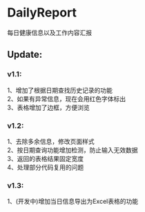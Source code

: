 # DailyReport
每日健康信息以及工作内容汇报  
  
## Update:  
### v1.1:  
1、增加了根据日期查找历史记录的功能  
2、如果有异常信息，现在会用红色字体标出  
3、表格增加了边框，方便浏览  

### v1.2:  
1、去除多余信息，修改页面样式  
2、按日期查询功能增加检测，防止输入无效数据  
3、返回的表格结果固定宽度  
4、处理部分代码复用的问题  

### v1.3:
1、(开发中)增加当日信息导出为Excel表格的功能